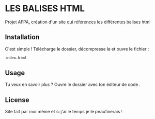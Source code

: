
# LES BALISES HTML

Projet AFPA, création d'un site qui références les différentes balises html

## Installation

C'est simple ! Télécharge le dossier, décompresse le et ouvre le fichier :

```bash
index.html
```

## Usage

Tu veux en savoir plus ? Ouvre le dossier avec ton éditeur de code .




## License

Site fait par moi même et si j'ai le temps je le peaufinerais ! 
